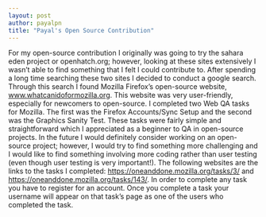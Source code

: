 ```yaml
---
layout: post
author: payalpn
title: "Payal's Open Source Contribution"
---
```

For my open-source contribution I originally was going to try the sahara eden project or openhatch.org; however, looking at these sites extensively I wasn’t able to find something that I felt I could contribute to.  After spending a long time searching these two sites I decided to conduct a google search.  Through this search I found Mozilla Firefox’s open-source website, www.whatcanidoformozilla.org.  This website was very user-friendly, especially for newcomers to open-source.  I completed two Web QA tasks for Mozilla.  The first was the Firefox Accounts/Sync Setup and the second was the Graphics Sanity Test.  These tasks were fairly simple and straightforward which I appreciated as a beginner to QA in open-source projects.  In the future I would definitely consider working on an open-source project; however, I would try to find something more challenging and I would like to find something involving more coding rather than user testing (even though user testing is very important!).  The following websites are the links to the tasks I completed: https://oneanddone.mozilla.org/tasks/3/ and https://oneanddone.mozilla.org/tasks/143/.  In order to complete any task you have to register for an account.  Once you complete a task your username will appear on that task’s page as one of the users who completed the task.  
